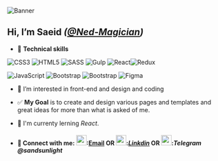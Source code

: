 
<img src="https://github.com/Ned-Magician/Ned-Magician/blob/main/Saeid's%20Github%20Cover.png"
     alt="Banner">

 Hi, I’m __Saeid__ 
*([@Ned-Magician](https://github.com/Ned-Magician))* 
---

- :briefcase: __Technical skills__ 

![CSS3](https://img.shields.io/badge/css3-%231572B6.svg?style=for-the-badge&logo=css3&logoColor=white)
![HTML5](https://img.shields.io/badge/html5-%23E34F26.svg?style=for-the-badge&logo=html5&logoColor=white)
![SASS](https://img.shields.io/badge/SASS-hotpink.svg?style=for-the-badge&logo=SASS&logoColor=white)
![Gulp](https://img.shields.io/badge/GULP-%23CF4647.svg?style=for-the-badge&logo=gulp&logoColor=white)
![React](https://img.shields.io/badge/react-%2320232a.svg?style=for-the-badge&logo=react&logoColor=%2361DAFB)![Redux](https://img.shields.io/badge/redux-%23593d88.svg?style=for-the-badge&logo=redux&logoColor=white)

![JavaScript](https://user-images.githubusercontent.com/94977052/200597250-86bda7cd-4e6a-4e63-9249-4cb6a1ea79af.JPG)
![Bootstrap](https://img.shields.io/badge/bootstrap-%23563D7C.svg?style=for-the-badge&logo=bootstrap&logoColor=white)
![Bootstrap](https://img.shields.io/badge/bootstrap-%23563D7C.svg?style=for-the-badge&logo=bootstrap&logoColor=white)
![Figma](https://img.shields.io/badge/figma-%23F24E1E.svg?style=for-the-badge&logo=figma&logoColor=white)


- :eyes: I’m interested in front-end and design and coding

- :white_check_mark: **My Goal** is to create and design various pages and templates and great ideas for more than what is asked of me.
 
- :seedling: I'm currenty lerning _React_.
- #### 🤝 Connect with me: <img width="24" src="https://user-images.githubusercontent.com/94977052/200575233-0a08c1a1-bd06-45f0-9a76-0af3acad01d0.png">:[Email](Nedjat2021@gmail.com)   OR  <img width="24" src="https://user-images.githubusercontent.com/94977052/200572195-29d0d60f-d286-42c7-bd6f-6ae321bdf354.png">:_[Linkdin](https://www.linkedin.com/in/ned-magician/)_   OR  <img width="24" src="https://user-images.githubusercontent.com/94977052/200577800-f8ff209a-d8d3-48e0-983f-166388a69f31.png">:_Telegram_ _@sandsunlight_

<!---
Ned-Magician/Ned-Magician is a ✨ special ✨ repository because its `README.md` (this file) appears on your GitHub profile.
You can click the Preview link to take a look at your changes.
--->

